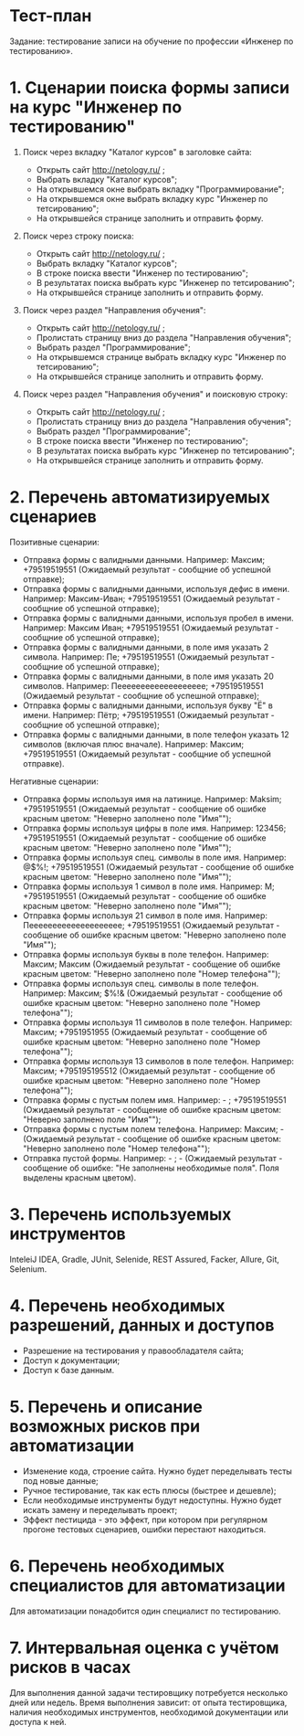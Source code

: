 # Тест-план

Задание: тестирование записи на обучение по профессии «Инженер по тестированию». 

# 1. Сценарии поиска формы записи на курс "Инженер по тестированию"

  1. Поиск через вкладку "Каталог курсов" в заголовке сайта:
     * Открыть сайт http://netology.ru/ ;
     * Выбрать вкладку "Каталог курсов";
     * На открывшемся окне выбрать вкладку "Программирование";
     * На открывшемся окне выбрать вкладку курс "Инженер по тетсированию";
     * На открывшейся странице заполнить и отправить форму.
    
  2. Поиск через строку поиска:        
     * Открыть сайт http://netology.ru/ ;
     * Выбрать вкладку "Каталог курсов";
     * В строке поиска ввести "Инженер по тестированию";
     * В результатах поиска выбрать курс "Инженер по тетсированию";
     * На открывшейся странице заполнить и отправить форму.
    
  3. Поиск через раздел "Направления обучения":
     * Открыть сайт http://netology.ru/ ;
     * Пролистать страницу вниз до раздела "Направления обучения";
     * Выбрать раздел "Программирование";
     * На открывшемся странице выбрать вкладку курс "Инженер по тетсированию";
     * На открывшейся странице заполнить и отправить форму.
    
  4. Поиск через раздел "Направления обучения" и поисковую строку:
     * Открыть сайт http://netology.ru/ ;
     * Пролистать страницу вниз до раздела "Направления обучения";
     * Выбрать раздел "Программирование";
     * В строке поиска ввести "Инженер по тестированию";
     * В результатах поиска выбрать курс "Инженер по тетсированию";
     * На открывшейся странице заполнить и отправить форму.
    
# 2. Перечень автоматизируемых сценариев
  Позитивные сценарии:
  * Отправка формы с валидными данными. Например: Максим; +79519519551 (Ожидаемый результат - сообщние об успешной отправке);
  * Отправка формы с валидными данными, используя дефис в имени. Например: Максим-Иван; +79519519551 (Ожидаемый результат - 
    сообщние об успешной отправке);
  * Отправка формы с валидными данными, используя пробел в имени. Например: Максим Иван; +79519519551 (Ожидаемый результат - 
    сообщние об успешной отправке);
  * Отправка формы с валидными данными, в поле имя указать 2 символа. Например: Пе; +79519519551 (Ожидаемый результат - сообщние 
    об успешной отправке);
  * Отправка формы с валидными данными, в поле имя указать 20 символов. Например: Пеееееееееееееееееее; +79519519551 (Ожидаемый 
    результат - сообщние об успешной отправке);
  * Отправка формы с валидными данными, используя букву "Ё" в имени. Например: Пётр; +79519519551 (Ожидаемый результат - сообщние 
    об успешной отправке);
  * Отправка формы с валидными данными, в поле телефон указать 12 символов (включая плюс вначале). Например: Максим; +79519519551 
    (Ожидаемый результат - сообщние об успешной отправке).

  Негативные сценарии:
  * Отправка формы используя имя на латинице. Например: Maksim; +79519519551 (Ожидаемый результат - сообщение об ошибке красным 
    цветом: "Неверно заполнено поле "Имя"");
  * Отправка формы используя цифры в поле имя. Например: 123456; +79519519551 (Ожидаемый результат - сообщение об ошибке красным 
    цветом: "Неверно заполнено поле "Имя"");
  * Отправка формы используя спец. символы в поле имя. Например: @$%!; +79519519551 (Ожидаемый результат - сообщение об ошибке 
    красным цветом: "Неверно заполнено поле "Имя"");
  * Отправка формы используя 1 символ в поле имя. Например: М; +79519519551 (Ожидаемый результат - сообщение об ошибке красным 
    цветом: "Неверно заполнено поле "Имя"");
  * Отправка формы используя 21 символ в поле имя. Например: Пееееееееееееееееееее; +79519519551 (Ожидаемый результат - сообщение 
    об ошибке красным цветом: "Неверно заполнено поле "Имя"");
  * Отправка формы используя буквы в поле телефон. Например: Максим; Максим (Ожидаемый результат - сообщение об ошибке красным 
    цветом: "Неверно заполнено поле "Номер телефона"");
  * Отправка формы используя спец. символы в поле телефон. Например: Максим; $%!& (Ожидаемый результат - сообщение об ошибке 
    красным цветом: "Неверно заполнено поле "Номер телефона"");
  * Отправка формы используя 11 символов в поле телефон. Например: Максим; +7951951955 (Ожидаемый результат - сообщение об ошибке 
    красным цветом: "Неверно заполнено поле "Номер телефона"");
  * Отправка формы используя 13 символов в поле телефон. Например: Максим; +795195195512 (Ожидаемый результат - сообщение об 
    ошибке красным цветом: "Неверно заполнено поле "Номер телефона"");
  * Отправка формы с пустым полем имя. Например: - ; +79519519551 (Ожидаемый результат - сообщение об ошибке красным цветом: 
    "Неверно заполнено поле "Имя"");
  * Отправка формы с пустым полем телефона. Например: Максим; - (Ожидаемый результат - сообщение об ошибке красным цветом: 
    "Неверно заполнено поле "Номер телефона"");
  * Отправка пустой формы. Например: - ; - (Ожидаемый результат - сообщение об ошибке: "Не заполнены необходимые поля". Поля 
    выделены красным цветом).

# 3. Перечень используемых инструментов
  InteleiJ IDEA, Gradle, JUnit, Selenide, REST Assured, Facker, Allure, Git, Selenium.

# 4. Перечень необходимых разрешений, данных и доступов
  * Разрешение на тестирования у правообладателя сайта;
  * Доступ к документации;
  * Доступ к базе данным.

# 5. Перечень и описание возможных рисков при автоматизации
  * Изменение кода, строение сайта. Нужно будет переделывать тесты под новые данные;
  * Ручное тестирование, так как есть плюсы (быстрее и дешевле);
  * Если необходимые инструменты будут недоступны. Нужно будет искать замену и переделывать проект;
  * Эффект пестицида - это эффект, при котором при регулярном прогоне тестовых сценариев, ошибки перестают находиться.

# 6. Перечень необходимых специалистов для автоматизации
  Для автоматизации понадобится один специалист по тестированию.

# 7. Интервальная оценка с учётом рисков в часах
  Для выполнения данной задачи тестировщику потребуется несколько дней или недель. Время выполнения зависит: от опыта 
  тестировщика, наличия необходимых инструментов, необходимой документации или доступа к ней.
  
